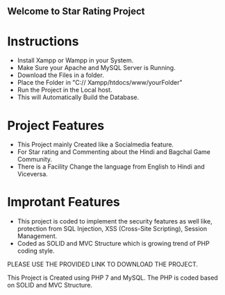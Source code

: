 ## Welcome to Star Rating Project
# Instructions
  - Install Xampp  or Wampp in your System.
  - Make Sure your Apache and MySQL Server is Running.
  - Download the Files in a folder.
  - Place the Folder in "C:// Xampp/htdocs/www/yourFolder"
  - Run the Project in the Local host.
  - This will Automatically Build the Database.
  
# Project Features
  - This Project mainly Created like a Socialmedia feature.
  - For Star rating and Commenting about the Hindi and Bagchal Game Community.
  - There is a Facility Change the language from English to Hindi and Viceversa.
  # Improtant Features
  - This project is coded to implement the security features as well like, protection 
    from SQL Injection, XSS (Cross-Site Scripting), Session Management.
  - Coded as SOLID and MVC Structure which is growing trend of PHP coding style.
  
  PLEASE USE THE PROVIDED LINK TO DOWNLOAD THE PROJECT.
  

This Project is Created using PHP 7 and MySQL.
The PHP is coded based on SOLID and MVC Structure.



